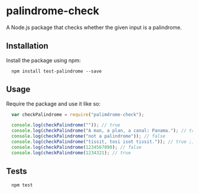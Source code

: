 # palindrome-check

A Node.js package that checks whether the given input is a palindrome.

## Installation

Install the package using npm:

```shell
  npm install test-palindrome --save
```

## Usage

Require the package and use it like so:

```js
  var checkPalindrome = require("palimdrome-check");

  console.log(checkPalindrome("")); // true
  console.log(checkPalindrome("A man, a plan, a canal: Panama."); // true
  console.log(checkPalindrome("not a palindrome")); // false
  console.log(checkPalindrome("tissit, tosi isot tissit.")); // true ;)
  console.log(checkPalindrome(1234567890); // false
  console.log(checkPalindrome(1234321); // true
```

## Tests

```shell
  npm test
```